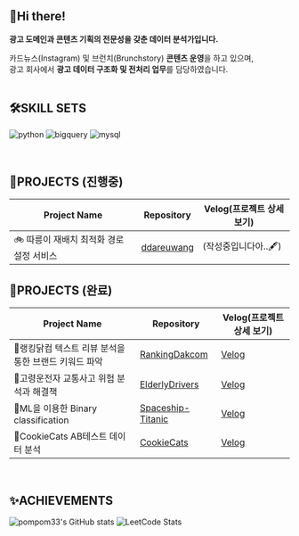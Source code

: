 ## 👋Hi there!
**광고 도메인과 콘텐츠 기획의 전문성을 갖춘 데이터 분석가입니다.** </br>

카드뉴스(Instagram) 및 브런치(Brunchstory) **콘텐츠 운영**을 하고 있으며,</br>
광고 회사에서 **광고 데이터 구조화 및 전처리 업무**를 담당하였습니다.</br>
</br>

## 🛠SKILL SETS
![python](https://img.shields.io/badge/Python-3776AB.svg?&style=for-the-badge&logo=Python&logoColor=ECD53F)
![bigquery](https://img.shields.io/badge/googlebigquery-669DF6.svg?&style=for-the-badge&logo=googlebigquery&logoColor=FFFFFF)
![mysql](https://img.shields.io/badge/mysql-4479A1.svg?&style=for-the-badge&logo=mysql&logoColor=FFFFFF)

</br>

## 💽PROJECTS (진행중)
|Project Name|Repository|Velog(프로젝트 상세 보기)|
|------|----|---|
|🚲 따릉이 재배치 최적화 경로 설정 서비스| [ddareuwang](https://github.com/Public-BIke-Project/ddareuwang)| (작성중입니다아..🖋) |

## 💽PROJECTS (완료)
|Project Name|Repository|Velog(프로젝트 상세 보기)|
|------|----|---|
|🍗랭킹닭컴 텍스트 리뷰 분석을 통한 브랜드 키워드 파악| [RankingDakcom](https://github.com/pompom33/RankingDakcom)|[Velog](https://velog.io/@pompom_33/%EB%9E%AD%ED%82%B9%EB%8B%AD%EC%BB%B4-%EC%A0%9C%ED%92%88-%EB%A6%AC%EB%B7%B0-%EB%B6%84%EC%84%9D)|
|🚕고령운전자 교통사고 위험 분석과 해결책|[ElderlyDrivers](https://github.com/pompom33/ElderlyDrivers)|[Velog](https://velog.io/@pompom_33/%EA%B3%A0%EB%A0%B9%EC%9A%B4%EC%A0%84%EC%9E%90-%EA%B5%90%ED%86%B5%EC%82%AC%EA%B3%A0-%EC%9B%90%EC%9D%B8-%EB%B6%84%EC%84%9D%EA%B3%BC-%ED%95%B4%EA%B2%B0%EC%B1%85)|
|🚀ML을 이용한 Binary classification|[Spaceship-Titanic](https://github.com/pompom33/Spaceship-Titanic)|[Velog](https://velog.io/@pompom_33/Spaceship-Titanic-Kaggle-%EA%B2%BD%EC%A7%84%EB%8C%80%ED%9A%8C)|
|🍪CookieCats AB테스트 데이터 분석|[CookieCats](https://github.com/pompom33/CookieCats)|[Velog](https://velog.io/@pompom_33/Cookie-Cats-AB-%ED%85%8C%EC%8A%A4%ED%8A%B8-%EA%B2%B0%EA%B3%BC-%EB%8D%B0%EC%9D%B4%ED%84%B0-%EB%B6%84%EC%84%9D)
</br>

## ✨ACHIEVEMENTS
![pompom33's GitHub stats](https://github-readme-stats.vercel.app/api?username=pompom33&theme=dracula_icons=true)
![LeetCode Stats](https://leetcard.jacoblin.cool/YUNA_030?theme=wtf&font=Khula)
